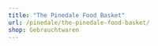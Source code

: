 ```yaml
---
title: "The Pinedale Food Basket"
url: /pinedale/the-pinedale-food-basket/
shop: Gebrauchtwaren
---
```

